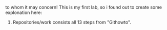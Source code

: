 to whom it may concern! This is my first lab, so i found out to create some explonation here:

1. Repositories/work consists all 13 steps from "Githowto".
